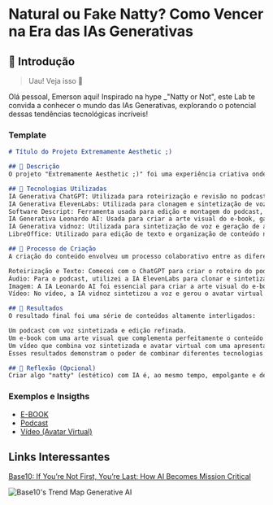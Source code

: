 # Natural ou Fake Natty? Como Vencer na Era das IAs Generativas

## 🚀 Introdução

>Uau! Veja isso 👀

Olá pessoal, Emerson aqui! Inspirado na hype _"Natty or Not", este Lab te convida a conhecer o mundo das IAs Generativas, explorando o potencial dessas tendências tecnológicas incríveis!


### Template

```markdown
# Título do Projeto Extremamente Aesthetic ;)

## 📒 Descrição
O projeto "Extremamente Aesthetic ;)" foi uma experiência criativa onde combinei várias tecnologias de Inteligência Artificial para criar um conteúdo multimodal, incluindo podcast, e-book e vídeo, todos com foco em um estilo visual e sonoro altamente estético e inovador. O objetivo foi explorar como diferentes IAs podem colaborar para produzir um produto final coeso e de alta qualidade, com o uso de ferramentas que aprimoram a criação de conteúdo em áudio, texto, imagem e vídeo.

## 🤖 Tecnologias Utilizadas
IA Generativa ChatGPT: Utilizada para roteirização e revisão no podcast, e também na criação de conteúdo textual para o e-book e vídeo.
IA Generativa ElevenLabs: Utilizada para clonagem e sintetização de voz no podcast, criando uma experiência de áudio imersiva e de alta qualidade.
Software Descript: Ferramenta usada para edição e montagem do podcast, incluindo cortes, ajustes de áudio e adição de efeitos sonoros.
IA Generativa Leonardo AI: Usada para criar a arte visual do e-book, garantindo que o design fosse esteticamente agradável e coeso com o tema do projeto.
IA Generativa vidnoz: Utilizada para sintetização de voz e geração de avatar virtual no vídeo, proporcionando uma experiência audiovisual única e moderna.
LibreOffice: Utilizado para edição de texto e organização de conteúdo no vídeo, além de auxiliar na estruturação do e-book.

## 🧐 Processo de Criação
A criação do conteúdo envolveu um processo colaborativo entre as diferentes IAs e ferramentas:

Roteirização e Texto: Comecei com o ChatGPT para criar o roteiro do podcast, que foi posteriormente ajustado e revisado para garantir clareza e fluidez. O mesmo processo foi realizado para o conteúdo do e-book e do vídeo.
Áudio: Para o podcast, utilizei a IA ElevenLabs para clonar e sintetizar a voz. A edição e montagem do áudio foram feitas no Descript, onde adicionei trilhas sonoras e efeitos para criar uma atmosfera envolvente.
Imagem: A IA Leonardo AI foi essencial para criar a arte visual do e-book, utilizando as descrições do conteúdo gerado pelo ChatGPT para criar imagens que fossem em sintonia com a estética do projeto.
Vídeo: No vídeo, a IA vidnoz sintetizou a voz e gerou o avatar virtual que acompanhou a narração.

## 🚀 Resultados
O resultado final foi uma série de conteúdos altamente interligados:

Um podcast com voz sintetizada e edição refinada.
Um e-book com uma arte visual que complementa perfeitamente o conteúdo textual, tornando a leitura mais envolvente e agradável.
Um vídeo que combina voz sintetizada e avatar virtual com uma apresentação visual impactante, criando uma experiência imersiva para o público.
Esses resultados demonstram o poder de combinar diferentes tecnologias para criar um produto final coeso e inovador, com um alto nível de estética tanto no aspecto visual quanto auditivo.

## 💭 Reflexão (Opcional)
Criar algo "natty" (estético) com IA é, ao mesmo tempo, empolgante e desafiador. Por um lado, a capacidade das IAs de gerar conteúdo rapidamente e com alta qualidade é incrível. No entanto, o maior desafio é garantir que todo esse conteúdo seja verdadeiramente coeso e transmita uma identidade única. As IAs são ferramentas poderosas, mas ainda exigem supervisão e criatividade humanas para alinhar todos os elementos (texto, áudio, imagem, vídeo) de forma harmônica e esteticamente agradável. Eu aprendi que, embora a IA possa gerar componentes de alto nível, o toque humano na curadoria e edição é essencial para criar algo que realmente se destaque em termos de estética e impacto.
```

### Exemplos e Insigths

- [E-BOOK](/exemplos/E-BOOK.md)
- [Podcast](/exemplos/PODCAST.md)
- [Vídeo (Avatar Virtual)](/exemplos/VIDEO.md)

## Links Interessantes

[Base10: If You’re Not First, You’re Last: How AI Becomes Mission Critical](https://base10.vc/post/generative-ai-mission-critical/)

![Base10's Trend Map Generative AI](https://github.com/digitalinnovationone/lab-natty-or-not/assets/730492/f4df26e8-f8f7-4419-8252-c69d73ea930c)
